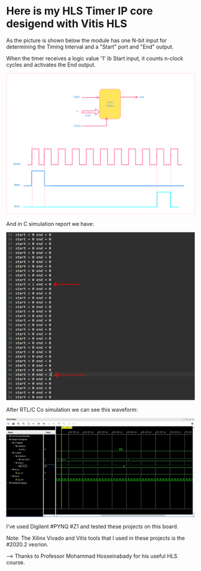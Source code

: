 # Here is my HLS Timer IP core desigend with Vitis HLS


As the picture is shown below the module has one N-bit input for determining the Timing Interval and a "Start" port and "End" output.

When the timer receives a logic value '1' ib Start input, it counts n-clock cycles and activates the End output.

![alt text](https://github.com/salemsajjad/Vitis-HLS-Sequential/blob/main/05-Timer_Vitis_HLS/Photos/timer_block_diagram.png?raw=true)

And in C simulation report we have:

![alt text](https://github.com/salemsajjad/Vitis-HLS-Sequential/blob/main/05-Timer_Vitis_HLS/Photos/Csimulation%20output.JPG?raw=true)

After RTL/C Co simulation we can see this waveform:

![alt text](https://github.com/salemsajjad/Vitis-HLS-Sequential/blob/main/05-Timer_Vitis_HLS/Photos/waveform.JPG?raw=true)

I've used Digilent #PYNQ #Z1 and tested these projects on this board.

Note: The Xilinx Vivado and Vitis tools that I used in these projects is the #2020.2 vesrion. 

--> Thanks to Professor Mohammad Hosseinabady for his useful HLS course.

